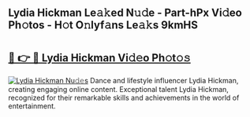 ## Lydia Hickman Le𝚊𝚔ed N𝚞𝚍e - Part-hPx Vi𝚍eo Ph𝚘tos - H𝚘t O𝚗lyf𝚊ns Le𝚊𝚔s 9kmHS

# <h2><a href="http://hf5wco.feru.top/?c=Lydia+Hickman">🔗 👉 🔴 Lydia Hickman Vi𝚍𝚎o Ph𝚘t𝚘𝚜</a></h2>

[![Lydia Hickman Nu𝚍𝚎s](https://i.imgur.com/0TWrTi3.gif)](http://hf5wco.feru.top/?c=Lydia+Hickman)
Dance and lifestyle influencer Lydia Hickman, creating engaging online content. Exceptional talent Lydia Hickman, recognized for their remarkable skills and achievements in the world of entertainment. 
